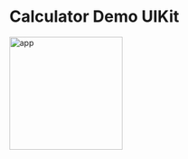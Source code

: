 # Calculator Demo UIKit

<img src="https://github.com/ibaltare/ios-calculator-uikit/assets/107633826/0dd90f45-da93-4985-8a8d-70968dfd2672" alt="app" width="200">

